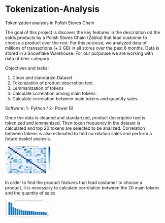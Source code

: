 # Tokenization-Analysis

Tokenization analysis in Polish Stores Chain

The goal of this project is discover the key features in the description od the solds products by a Polish Stores Chain (Zabka) that lead customer to choose a product over the rest. For this purpuse, we analyzed data of millions of transactions (+ 2 GB) in all stores over the past 6 months. Data is stored in a Snowflake Warehouse. For our purpouse we are working with data of beer category

Objectives and tasks:

1. Clean and standarize Dataset
2. Tokenization of product descrption text.
3. Lemmanization of tokens
4. Calculate correlation among main tokens.
5. Calculate correlation between main tokens and quantity sales.

Software: 1- Python / 2- Power BI

Once the data is cleaned and standarized, product description text is tokenized and lemmanized. Then token frequency in the dataset is calculated and top 20 tokens are selected to be analized. Correlation between tokens is also estimated to find correlation sales and perform a future basket analysis.

<img
  src="/Images/Matrix Correlation.JPG"
  alt="Matrix Correlation"
  title="Matrix Correlation"
  style="display: inline-block; margin: 0 auto; max-width: 150px">
  
  
In order to find the product features that lead costumer to choose a product, it is necessary to calculate correlation between the 20 main tokens and the quantity of sales.
  
  
  <img
  src="/Images/Correlation Sales Beer.JPG"
  alt="Correlation Sales Beer"
  title="Correlation Sales Beern"
  style="display: inline-block; margin: 0 auto; max-width: 150px">
